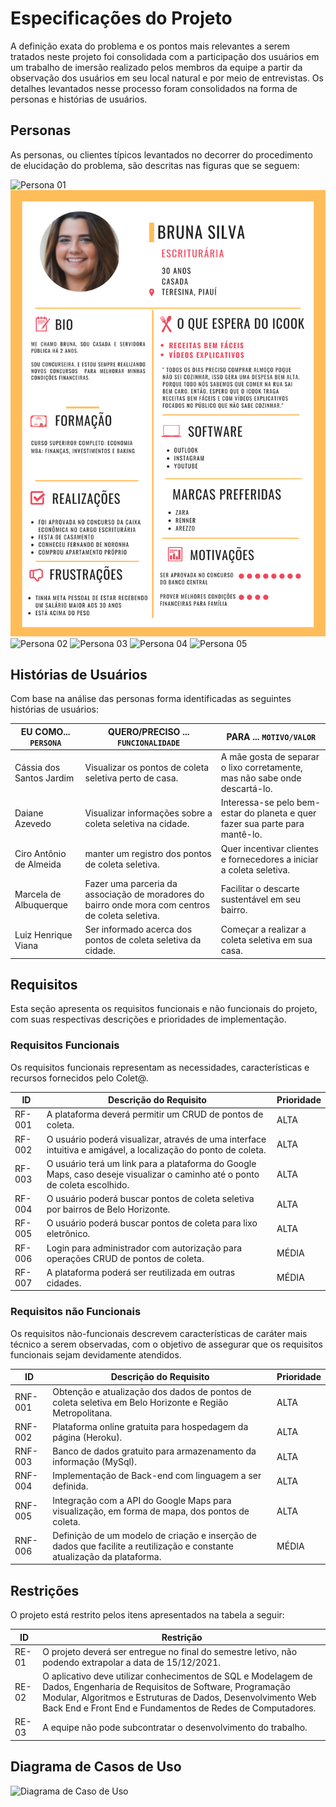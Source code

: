 # Especificações do Projeto

A definição exata do problema e os pontos mais relevantes a serem tratados neste projeto foi consolidada com a participação dos usuários em um trabalho de imersão realizado pelos membros da equipe a partir da observação dos usuários em seu local natural e por meio de entrevistas. Os detalhes levantados nesse processo foram consolidados na forma de personas e histórias de usuários.

## Personas

As personas, ou clientes típicos levantados no decorrer do procedimento de elucidação do problema, são descritas nas figuras que se seguem:

![Persona 01](https://images2.imgbox.com/d7/c7/SAOLdBJ1_o.jpg)
![Persna teste](https://github.com/ICEI-PUC-Minas-PMV-ADS/pmv-ads-2021-2-e2-proj-int-t1-t1-grupo-4/blob/main/docs/img/Bruna.png)
![Persona 02](https://images2.imgbox.com/db/50/kMYytH6R_o.jpg)
![Persona 03](https://images2.imgbox.com/20/90/UUTUI38O_o.jpg)
![Persona 04](https://images2.imgbox.com/b2/fd/NbcoRhOw_o.jpg)
![Persona 05](https://images2.imgbox.com/8f/ed/ejp1aXSZ_o.jpg)

## Histórias de Usuários

Com base na análise das personas forma identificadas as seguintes histórias de usuários:

|EU COMO... `PERSONA`| QUERO/PRECISO ... `FUNCIONALIDADE` |PARA ... `MOTIVO/VALOR`                 |
|--------------------|------------------------------------|----------------------------------------|
|Cássia dos Santos Jardim  | Visualizar os pontos de coleta seletiva perto de casa. | A mãe gosta de separar o lixo corretamente, mas não sabe onde descartá-lo. |
|Daiane Azevedo  | Visualizar informações sobre a coleta seletiva na cidade. | Interessa-se pelo bem-estar do planeta e quer fazer sua parte para mantê-lo. |
|Ciro Antônio de Almeida  | manter um registro dos pontos de coleta seletiva. | Quer incentivar clientes e fornecedores a iniciar a coleta seletiva.  |
|Marcela de Albuquerque  | Fazer uma parceria da associação de moradores do bairro onde mora com centros de coleta seletiva. | Facilitar o descarte sustentável em seu bairro. |
|Luiz Henrique Viana  | Ser informado acerca dos pontos de coleta seletiva da cidade. | Começar a realizar a coleta seletiva em sua casa. |


## Requisitos

Esta seção apresenta os requisitos funcionais e não funcionais do projeto, com suas respectivas descrições e prioridades de implementação. 

### Requisitos Funcionais

Os requisitos funcionais representam as necessidades, características e recursos fornecidos pelo Colet@.


|ID           | Descrição do Requisito  | Prioridade |
|-------------|------------------------------|----|
| RF-001 | A plataforma deverá permitir um CRUD de pontos de coleta. | ALTA | 
| RF-002 | O usuário poderá visualizar, através de uma interface intuitiva e amigável, a localização do ponto de coleta.  | ALTA |
| RF-003 | O usuário terá um link para a plataforma do Google Maps, caso deseje visualizar o caminho até o ponto de coleta escolhido. | ALTA | 
| RF-004 | O usuário poderá buscar pontos de coleta seletiva por bairros de Belo Horizonte. | ALTA | 
| RF-005 | O usuário poderá buscar pontos de coleta para lixo eletrônico.  | ALTA | 
| RF-006 | Login para administrador com autorização para operações CRUD de pontos de coleta. | MÉDIA | 
| RF-007 | A plataforma poderá ser reutilizada em outras cidades. | MÉDIA | 



### Requisitos não Funcionais

Os requisitos não-funcionais descrevem características de caráter mais técnico a serem observadas, com o objetivo de assegurar que os requisitos funcionais sejam devidamente atendidos. 

|ID     | Descrição do Requisito  |Prioridade |
|-------|-------------------------|----|
|RNF-001| Obtenção e atualização dos dados de pontos de coleta seletiva em Belo Horizonte e Região Metropolitana. | ALTA | 
|RNF-002| Plataforma online gratuita para hospedagem da página (Heroku). | ALTA | 
|RNF-003| Banco de dados gratuito para armazenamento da informação (MySql). | ALTA | 
|RNF-004| Implementação de Back-end com linguagem a ser definida. | ALTA | 
|RNF-005| Integração com a API do Google Maps para visualização, em forma de mapa, dos pontos de coleta.| ALTA | 
|RNF-006| Definição de um modelo de criação e inserção de dados que facilite a reutilização e constante atualização da plataforma. | MÉDIA | 


## Restrições

O projeto está restrito pelos itens apresentados na tabela a seguir:

|ID| Restrição                                             |
|--|-------------------------------------------------------|
|RE-01| O projeto deverá ser entregue no final do semestre letivo, não podendo extrapolar a data de 15/12/2021. |
|RE-02| O aplicativo deve utilizar conhecimentos de SQL e Modelagem de Dados, Engenharia de Requisitos de Software, Programação Modular, Algoritmos e Estruturas de Dados, Desenvolvimento Web Back End e Front End e Fundamentos de Redes de Computadores.  |
|RE-03| A equipe não pode subcontratar o desenvolvimento do trabalho. |


## Diagrama de Casos de Uso

![Diagrama de Caso de Uso](https://images2.imgbox.com/4d/0f/HywU7vTc_o.png)
